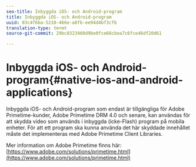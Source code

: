 ```yaml
---
seo-title: Inbyggda iOS- och Android-program
title: Inbyggda iOS- och Android-program
uuid: 03c4f6ba-5210-466e-a8fb-ee94d4bf3cfb
translation-type: tm+mt
source-git-commit: 29bc8323460d9be0fce66cbea7c6fce46df20d61

---
```



# Inbyggda iOS- och Android-program{#native-ios-and-android-applications}

Inbyggda iOS- och Android-program som endast är tillgängliga för Adobe Primetime-kunder, Adobe Primetime DRM 4.0 och senare, kan användas för att skydda video som används i inbyggda (icke-Flash) program på mobila enheter. För att ett program ska kunna använda det här skyddade innehållet måste det implementeras med Adobe Primetime Client Libraries.

Mer information om Adobe Primetime finns här: [https://www.adobe.com/solutions/primetime.html](https://www.adobe.com/solutions/primetime.html)
